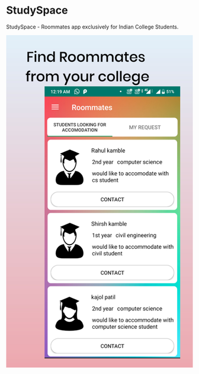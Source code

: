 # StudySpace
StudySpace - Roommates app exclusively for Indian College Students. 

![](images/1.jpg)
